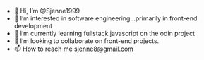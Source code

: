 - 👋 Hi, I’m @Sjenne1999
- 👀 I’m interested in software engineering...primarily in front-end development
- 🌱 I’m currently learning fullstack javascript on the odin project
- 💞️ I’m looking to collaborate on front-end projects.
- 📫 How to reach me sjenne8@gmail.com

<!---
Sjenne1999/Sjenne1999 is a ✨ special ✨ repository because its `README.md` (this file) appears on your GitHub profile.
You can click the Preview link to take a look at your changes.
--->
